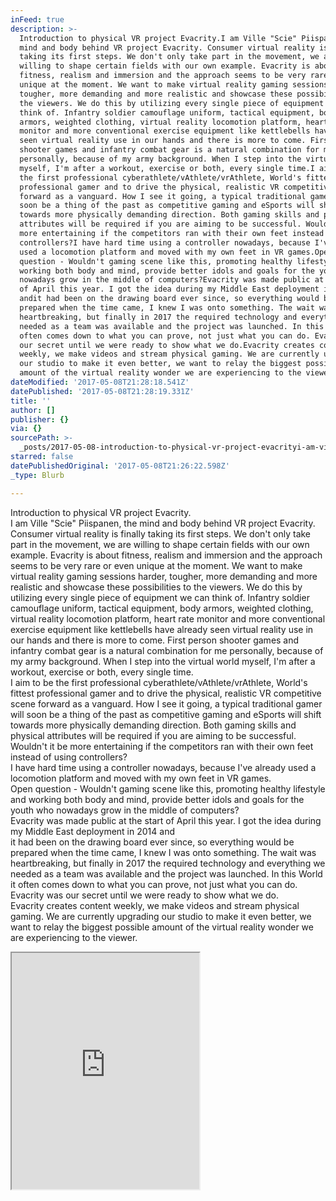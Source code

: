 ```yaml
---
inFeed: true
description: >-
  Introduction to physical VR project Evacrity.I am Ville "Scie" Piispanen, the
  mind and body behind VR project Evacrity. Consumer virtual reality is finally
  taking its first steps. We don't only take part in the movement, we are
  willing to shape certain fields with our own example. Evacrity is about
  fitness, realism and immersion and the approach seems to be very rare or even
  unique at the moment. We want to make virtual reality gaming sessions harder,
  tougher, more demanding and more realistic and showcase these possibilities to
  the viewers. We do this by utilizing every single piece of equipment we can
  think of. Infantry soldier camouflage uniform, tactical equipment, body
  armors, weighted clothing, virtual reality locomotion platform, heart rate
  monitor and more conventional exercise equipment like kettlebells have already
  seen virtual reality use in our hands and there is more to come. First person
  shooter games and infantry combat gear is a natural combination for me
  personally, because of my army background. When I step into the virtual world
  myself, I'm after a workout, exercise or both, every single time.I aim to be
  the first professional cyberathlete/vAthlete/vrAthlete, World's fittest
  professional gamer and to drive the physical, realistic VR competitive scene
  forward as a vanguard. How I see it going, a typical traditional gamer will
  soon be a thing of the past as competitive gaming and eSports will shift
  towards more physically demanding direction. Both gaming skills and physical
  attributes will be required if you are aiming to be successful. Wouldn't it be
  more entertaining if the competitors ran with their own feet instead of using
  controllers?I have hard time using a controller nowadays, because I've already
  used a locomotion platform and moved with my own feet in VR games.Open
  question - Wouldn't gaming scene like this, promoting healthy lifestyle and
  working both body and mind, provide better idols and goals for the youth who
  nowadays grow in the middle of computers?Evacrity was made public at the start
  of April this year. I got the idea during my Middle East deployment in 2014
  andit had been on the drawing board ever since, so everything would be
  prepared when the time came, I knew I was onto something. The wait was
  heartbreaking, but finally in 2017 the required technology and everything we
  needed as a team was available and the project was launched. In this World it
  often comes down to what you can prove, not just what you can do. Evacrity was
  our secret until we were ready to show what we do.Evacrity creates content
  weekly, we make videos and stream physical gaming. We are currently upgrading
  our studio to make it even better, we want to relay the biggest possible
  amount of the virtual reality wonder we are experiencing to the viewer.
dateModified: '2017-05-08T21:28:18.541Z'
datePublished: '2017-05-08T21:28:19.331Z'
title: ''
author: []
publisher: {}
via: {}
sourcePath: >-
  _posts/2017-05-08-introduction-to-physical-vr-project-evacrityi-am-ville-sci.md
starred: false
datePublishedOriginal: '2017-05-08T21:26:22.598Z'
_type: Blurb

---
```

Introduction to physical VR project Evacrity.  
I am Ville "Scie" Piispanen, the mind and body behind VR project Evacrity. Consumer virtual reality is finally taking its first steps. We don't only take part in the movement, we are willing to shape certain fields with our own example. Evacrity is about fitness, realism and immersion and the approach seems to be very rare or even unique at the moment. We want to make virtual reality gaming sessions harder, tougher, more demanding and more realistic and showcase these possibilities to the viewers. We do this by utilizing every single piece of equipment we can think of. Infantry soldier camouflage uniform, tactical equipment, body armors, weighted clothing, virtual reality locomotion platform, heart rate monitor and more conventional exercise equipment like kettlebells have already seen virtual reality use in our hands and there is more to come. First person shooter games and infantry combat gear is a natural combination for me personally, because of my army background. When I step into the virtual world myself, I'm after a workout, exercise or both, every single time.  
I aim to be the first professional cyberathlete/vAthlete/vrAthlete, World's fittest professional gamer and to drive the physical, realistic VR competitive scene forward as a vanguard. How I see it going, a typical traditional gamer will soon be a thing of the past as competitive gaming and eSports will shift towards more physically demanding direction. Both gaming skills and physical attributes will be required if you are aiming to be successful. Wouldn't it be more entertaining if the competitors ran with their own feet instead of using controllers?  
I have hard time using a controller nowadays, because I've already used a locomotion platform and moved with my own feet in VR games.  
Open question - Wouldn't gaming scene like this, promoting healthy lifestyle and working both body and mind, provide better idols and goals for the youth who nowadays grow in the middle of computers?  
Evacrity was made public at the start of April this year. I got the idea during my Middle East deployment in 2014 and  
it had been on the drawing board ever since, so everything would be prepared when the time came, I knew I was onto something. The wait was heartbreaking, but finally in 2017 the required technology and everything we needed as a team was available and the project was launched. In this World it often comes down to what you can prove, not just what you can do. Evacrity was our secret until we were ready to show what we do.  
Evacrity creates content weekly, we make videos and stream physical gaming. We are currently upgrading our studio to make it even better, we want to relay the biggest possible amount of the virtual reality wonder we are experiencing to the viewer.

<iframe src="https://the-grid.github.io/ed-userhtml/?g=eJwlzksOgzAMANGrWD4AIVD1J0zPQokhkVyCjAnq7Vu1y1k8abo06fBi2HQkjGbrdnduleHNWtmRbIyVFfcoKXCm4tub9yffNAg_9swaWAlrhEEkH9Muso3KvBCa7ozwrSySlplwyQiR0xyNsL1cEY4ULBKemxp76Nz_pP8AaWkwsw" height="378" style=""></iframe>